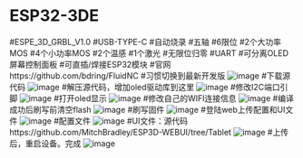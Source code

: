 # ESP32-3DE
#ESPE_3D_GRBL_V1.0
#USB-TYPE-C
#自动烧录
#五轴
#6限位
#2个大功率MOS
#4个小功率MOS
#2个温感
#1个激光
#无限位归零
#UART
#可分离OLED屏幕控制面板
#可直插/焊接ESP32模块
#官网https://github.com/bdring/FluidNC
#习惯切换到最新开发版
![image](https://user-images.githubusercontent.com/38814385/146627342-3737d7ed-fdaa-4861-965b-f1091c1d5add.png)
#下载源代码
![image](https://user-images.githubusercontent.com/38814385/146627350-7bcc0e0f-1bcb-45e9-ac9f-7c8f0aaf04af.png)
#解压源代码，增加oled驱动库到这里
![image](https://user-images.githubusercontent.com/38814385/146627356-eafa3f5d-694a-40b8-9c9b-e543189816cb.png)
#修改I2C端口引脚
![image](https://user-images.githubusercontent.com/38814385/146627361-79c2c252-7ed6-4e4e-b77c-317c93ed2a62.png)
#打开oled显示
![image](https://user-images.githubusercontent.com/38814385/146627365-8802f768-ae76-4e14-b572-643340438a57.png)
#修改自己的WIFI连接信息
![image](https://user-images.githubusercontent.com/38814385/146627370-29e778c7-cf2a-437d-a692-a9f2a46118e2.png)
#编译成功后刷写前清空flash
![image](https://user-images.githubusercontent.com/38814385/146627379-fd2a9064-fd6e-4272-8c3e-823d6f3b61fc.png)
#刷写固件
![image](https://user-images.githubusercontent.com/38814385/146627392-7fca4076-945c-4d06-92fc-59a9f51ec1d4.png)
#登陆web上传配置和UI文件
![image](https://user-images.githubusercontent.com/38814385/146627397-979b6acf-6b96-4bb7-a6b3-59691f6ec394.png)
#配置文件
![image](https://user-images.githubusercontent.com/38814385/146627399-5fd2c73a-e3d7-4a01-92d5-618e69772036.png)
#UI文件：源代码https://github.com/MitchBradley/ESP3D-WEBUI/tree/Tablet
![image](https://user-images.githubusercontent.com/38814385/146627404-a921e439-af8a-4f09-ab71-69d570e00bb8.png)
#上传后，重启设备。完成
![image](https://user-images.githubusercontent.com/38814385/146627411-a60771fd-eaaf-43e5-bda0-cf6ad36f6b5f.png)

